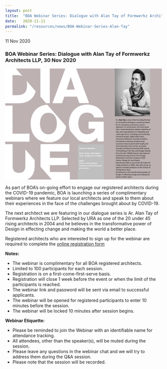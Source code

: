 ```yaml
---
layout: post
title:  "BOA Webinar Series: Dialogue with Alan Tay of Formwerkz Architects LLP"
date:   2020-11-11
permalink: "/resources/news/BOA-Webinar-Series-Alan-Tay"
---
```

11 Nov 2020

### **BOA Webinar Series: Dialogue with Alan Tay of Formwerkz Architects LLP, 30 Nov 2020**

![BOA Webinar Poster](/images/BOA_Webinar_301120.jpg)

As part of BOA’s on-going effort to engage our registered architects during the COVID-19 pandemic, BOA is launching a series of complimentary webinars where we feature our local architects and speak to them about their experiences in the face of the challenges brought about by COVID-19. 

The next architect we are featuring in our dialogue series is Ar. Alan Tay of Formwerkz Architects LLP. Selected by URA as one of the 20 under 45 rising architects in 2004 and he believes in the transformative power of Design in effecting change and making the world a better place. 

Registered architects who are interested to sign up for the webinar are required to complete the [online registration form](https://docs.google.com/forms/d/1P34PejQ1SYz0zUaKJ9RyEVRMOz18bcTAv3lFmgFLn44/edit)

**Notes:**
* The webinar is complimentary for all BOA registered architects. 
* Limited to 100 participants for each session. 
* Registration is on a first-come-first-serve basis. 
* Registration will close 1 week before the event or when the limit of the participants is reached.
* The webinar link and password will be sent via email to successful applicants. 
* The webinar will be opened for registered participants to enter 10 minutes before the session.
* The webinar will be locked 10 minutes after session begins.

**Webinar Etiquette:**
* Please be reminded to join the Webinar with an identifiable name for attendance tracking.
* All attendees, other than the speaker(s), will be muted during the session.
* Please leave any questions in the webinar chat and we will try to address them during the Q&A session.
* Please note that the session will be recorded.
